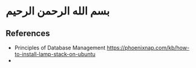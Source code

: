 # بسم الله الرحمن الرحيم

## References

- Principles of Database Management <https://phoenixnap.com/kb/how-to-install-lamp-stack-on-ubuntu>
- 